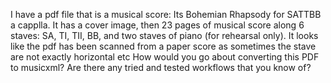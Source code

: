 I have a pdf file that is a musical score: Its Bohemian Rhapsody for SATTBB a capplla. 
It has a cover image, then 23 pages of musical score along 6 staves: SA, TI, TII, BB, and two staves of piano (for rehearsal only).
It looks like the pdf has been scanned from a paper score as sometimes the stave are not exactly horizontal etc
How would you go about converting this PDF to musicxml?
Are there any tried and tested workflows that you know of?